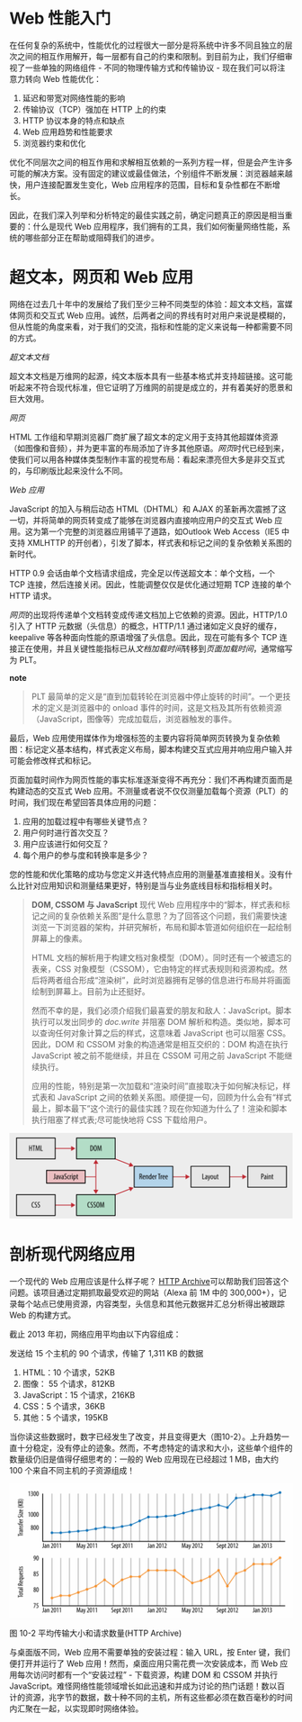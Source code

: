 # Web 性能入门
在任何复杂的系统中，性能优化的过程很大一部分是将系统中许多不同且独立的层次之间的相互作用解开，每一层都有自己的约束和限制。到目前为止，我们仔细审视了一些单独的网络组件 - 不同的物理传输方式和传输协议 - 现在我们可以将注意力转向 Web 性能优化：

1. 延迟和带宽对网络性能的影响
2. 传输协议（TCP）强加在 HTTP 上的约束
3. HTTP 协议本身的特点和缺点
4. Web 应用趋势和性能要求
5. 浏览器约束和优化

优化不同层次之间的相互作用和求解相互依赖的一系列方程一样，但是会产生许多可能的解决方案。没有固定的建议或最佳做法，个别组件不断发展：浏览器越来越快，用户连接配置发生变化，Web 应用程序的范围，目标和复杂性都在不断增长。

因此，在我们深入列举和分析特定的最佳实践之前，确定问题真正的原因是相当重要的：什么是现代 Web 应用程序，我们拥有的工具，我们如何衡量网络性能，系统的哪些部分正在帮助或阻碍我们的进步。

# 超文本，网页和 Web 应用
网络在过去几十年中的发展给了我们至少三种不同类型的体验：超文本文档，富媒体网页和交互式 Web 应用。诚然，后两者之间的界线有时对用户来说是模糊的，但从性能的角度来看，对于我们的交流，指标和性能的定义来说每一种都需要不同的方式。

*超文本文档*

超文本文档是万维网的起源，纯文本版本具有一些基本格式并支持超链接。这可能听起来不符合现代标准，但它证明了万维网的前提是成立的，并有着美好的愿景和巨大效用。

*网页*

HTML 工作组和早期浏览器厂商扩展了超文本的定义用于支持其他超媒体资源（如图像和音频），并为更丰富的布局添加了许多其他原语。*网页*时代已经到来，使我们可以用各种媒体类型制作丰富的视觉布局：看起来漂亮但大多是非交互式的，与印刷版比起来没什么不同。

*Web 应用*

JavaScript 的加入与稍后动态 HTML（DHTML）和 AJAX 的革新再次震撼了这一切，并将简单的网页转变成了能够在浏览器内直接响应用户的交互式 Web 应用。这为第一个完整的浏览器应用铺平了道路，如Outlook Web Access（IE5 中支持 XMLHTTP 的开创者），引发了脚本，样式表和标记之间的复杂依赖关系图的新时代。

HTTP 0.9 会话由单个文档请求组成，完全足以传送超文本：单个文档，一个 TCP 连接，然后连接关闭。因此，性能调整仅仅是优化通过短期 TCP 连接的单个 HTTP 请求。

*网页*的出现将传递单个文档转变成传递文档加上它依赖的资源。因此，HTTP/1.0 引入了 HTTP 元数据（头信息）的概念，HTTP/1.1 通过诸如定义良好的缓存，keepalive 等各种面向性能的原语增强了头信息。因此，现在可能有多个 TCP 连接正在使用，并且关键性能指标已从*文档加载时间*转移到*页面加载时间*，通常缩写为 PLT。

**note**
>PLT 最简单的定义是“直到加载转轮在浏览器中停止旋转的时间”。一个更技术的定义是浏览器中的 onload 事件的时间，这是文档及其所有依赖资源（JavaScript，图像等）完成加载后，浏览器触发的事件。

最后，Web 应用使用媒体作为增强标签的主要内容将简单网页转换为复杂依赖图：标记定义基本结构，样式表定义布局，脚本构建交互式应用并响应用户输入并可能会修改样式和标记。

页面加载时间作为网页性能的事实标准逐渐变得不再充分：我们不再构建页面而是构建动态的交互式 Web 应用。不测量或者说不仅仅测量加载每个资源（PLT）的时间，我们现在希望回答具体应用的问题：

1. 应用的加载过程中有哪些关键节点？
2. 用户何时进行首次交互？
3. 用户应该进行如何交互？
4. 每个用户的参与度和转换率是多少？

您的性能和优化策略的成功与您定义并迭代特点应用的测量基准直接相关。没有什么比针对应用知识和测量结果更好，特别是当与业务底线目标和指标相关时。

> **DOM, CSSOM 与 JavaScript**
>现代 Web 应用程序中的“脚本，样式表和标记之间的复杂依赖关系图”是什么意思？为了回答这个问题，我们需要快速浏览一下浏览器的架构，并研究解析，布局和脚本管道如何组织在一起绘制屏幕上的像素。
>
>HTML 文档的解析用于构建文档对象模型（DOM）。同时还有一个被遗忘的表亲，CSS 对象模型（CSSOM），它由特定的样式表规则和资源构成。然后将两者组合形成“渲染树”，此时浏览器拥有足够的信息进行布局并将画面绘制到屏幕上。目前为止还挺好。
>
>然而不幸的是，我们必须介绍我们最喜爱的朋友和敌人：JavaScript。脚本执行可以发出同步的 *doc.write* 并阻塞 DOM 解析和构造。类似地，脚本可以查询任何对象计算之后的样式，这意味着 JavaScript 也可以阻塞 CSS。因此，DOM 和 CSSOM 对象的构造通常是相互交织的：DOM 构造在执行 JavaScript 被之前不能继续，并且在 CSSOM 可用之前 JavaScript 不能继续执行。
>
>应用的性能，特别是第一次加载和“渲染时间”直接取决于如何解决标记，样式表和 JavaScript 之间的依赖关系图。顺便提一句，回顾为什么会有“样式最上，脚本最下”这个流行的最佳实践？现在你知道为什么了！渲染和脚本执行阻塞了样式表;尽可能快地将 CSS 下载给用户。

![10-1](assets/2017-08-09-23-11-25.png)

# 剖析现代网络应用
一个现代的 Web 应用应该是什么样子呢？ [HTTP Archive](http://httparchive.org)可以帮助我们回答这个问题。该项目通过定期抓取最受欢迎的网站（Alexa 前 1M 中的 300,000+），记录每个站点已使用资源，内容类型，头信息和其他元数据并汇总分析得出被跟踪 Web 的构建方式。

截止 2013 年初，网络应用平均由以下内容组成：

发送给 15 个主机的 90 个请求，传输了 1,311 KB 的数据
1. HTML：10 个请求，52KB
2. 图像： 55 个请求，812KB
3. JavaScript：15 个请求，216KB
4. CSS：5 个请求，36KB
5. 其他：5 个请求，195KB

当你读这些数据时，数字已经发生了改变，并且变得更大（图10-2）。上升趋势一直十分稳定，没有停止的迹象。然而，不考虑特定的请求和大小，这些单个组件的数量级仍旧是值得仔细思考的：一般的 Web 应用现在已经超过 1 MB，由大约 100 个来自不同主机的子资源组成！

![10-2](assets/2017-08-10-15-26-39.png)

图 10-2 平均传输大小和请求数量(HTTP Archive)

与桌面版不同，Web 应用不需要单独的安装过程：输入 URL，按 Enter 键，我们便打开并运行了 Web 应用！然而，桌面应用只需花费一次安装成本，而 Web 应用每次访问时都有一个“安装过程” - 下载资源，构建 DOM 和 CSSOM 并执行 JavaScript。难怪网络性能领域增长如此迅速和并成为讨论的热门话题！数以百计的资源，兆字节的数据，数十种不同的主机，所有这些都必须在数百毫秒的时间内汇聚在一起，以实现即时网络体验。


